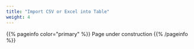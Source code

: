 ```yaml
---
title: "Import CSV or Excel into Table"
weight: 4
---
```


{{% pageinfo color="primary" %}}
Page under construction
{{% /pageinfo %}}

